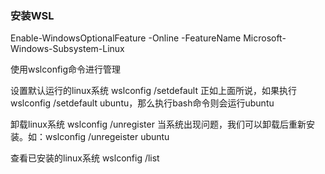 ### 安装WSL

Enable-WindowsOptionalFeature -Online -FeatureName Microsoft-Windows-Subsystem-Linux

使用wslconfig命令进行管理

设置默认运行的linux系统
wslconfig /setdefault 正如上面所说，如果执行wslconfig /setdefault ubuntu，那么执行bash命令则会运行ubuntu

卸载linux系统
wslconfig /unregister 当系统出现问题，我们可以卸载后重新安装。如：wslconfig /unregeister ubuntu

查看已安装的linux系统
wslconfig /list
